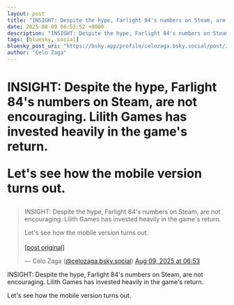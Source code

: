 ```yaml
---
layout: post
title: "INSIGHT: Despite the hype, Farlight 84's numbers on Steam, are not encouraging. Lilith Games has invested heavily in the game's return.   Let's see how the mobile version turns out."
date: 2025-08-09 06:53:52 +0000
description: "INSIGHT: Despite the hype, Farlight 84's numbers on Steam, are not encouraging. Lilith Games has invested heavily in the game's return.   Let's see how ..."
tags: [bluesky, social]
bluesky_post_uri: "https://bsky.app/profile/celozaga.bsky.social/post/3lvx6nk52mc2q"
author: "Celo Zaga"
---
```


<h1 class="bluesky-post-title">INSIGHT: Despite the hype, Farlight 84's numbers on Steam, are not encouraging. Lilith Games has invested heavily in the game's return. 

Let's see how the mobile version turns out.</h1>


<blockquote class="bluesky-embed" data-bluesky-uri="at://did:plc:lmh6rennptq77inaztnovw4b/app.bsky.feed.post/3lvx6nk52mc2q" data-bluesky-embed-color-mode="system">
<p lang="">INSIGHT: Despite the hype, Farlight 84's numbers on Steam, are not encouraging. Lilith Games has invested heavily in the game's return. 

Let's see how the mobile version turns out.<br><br><a href="https://bsky.app/profile/celozaga.bsky.social/post/3lvx6nk52mc2q">[post original]</a></p>
&mdash; Celo Zaga (<a href="https://bsky.app/profile/did:plc:lmh6rennptq77inaztnovw4b">@celozaga.bsky.social</a>) <a href="https://bsky.app/profile/celozaga.bsky.social/post/3lvx6nk52mc2q">Aug 09, 2025 at 06:53</a>
</blockquote>
<script async src="https://embed.bsky.app/static/embed.js" charset="utf-8"></script>


<p class="bluesky-post-description">INSIGHT: Despite the hype, Farlight 84's numbers on Steam, are not encouraging. Lilith Games has invested heavily in the game's return. 

Let's see how the mobile version turns out.</p>
